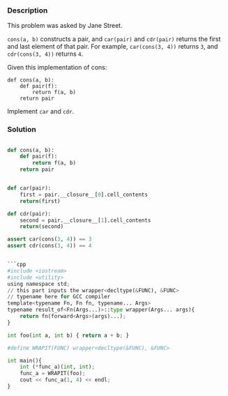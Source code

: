 ### Description

This problem was asked by Jane Street.

`cons(a, b)` constructs a pair, and `car(pair)` and `cdr(pair)` returns the first and last element of that pair. For example, `car(cons(3, 4))` returns `3`, and `cdr(cons(3, 4))` returns `4`.

Given this implementation of cons:

```
def cons(a, b):
    def pair(f):
        return f(a, b)
    return pair
```

Implement `car` and `cdr`.

### Solution

```python

def cons(a, b):
    def pair(f):
        return f(a, b)
    return pair


def car(pair):
    first = pair.__closure__[0].cell_contents
    return(first)

def cdr(pair):
    second = pair.__closure__[1].cell_contents
    return(second)

assert car(cons(3, 4)) == 3
assert cdr(cons(3, 4)) == 4


```cpp
#include <iostream>
#include <utility>
using namespace std;
// this part inputs the wrapper<decltype(&FUNC), &FUNC>
// typename here for GCC compiler
template<typename Fn, Fn fn, typename... Args>
typename result_of<Fn(Args...)>::type wrapper(Args... args){
    return fn(forward<Args>(args)...);
}

int foo(int a, int b) { return a + b; }

#define WRAPIT(FUNC) wrapper<decltype(&FUNC), &FUNC>

int main(){
    int (*func_a)(int, int);
    func_a = WRAPIT(foo);
    cout << func_a(1, 4) << endl;
}
```
